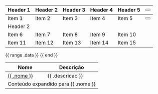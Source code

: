 <div class="table-responsive">
  <table class="table">
    <thead>
      <tr>
        <th>Header 1</th>
        <th>Header 2</th>
        <th>Header 3</th>
        <th>Header 4</th>
        <th>Header 5</th>
        <th>
          <button class="btn btn-link" data-toggle="collapse" data-target="#tableCollapse" aria-expanded="false" aria-controls="tableCollapse">
            <i class="fa fa-chevron-down"></i>
          </button>
        </th>
      </tr>
    </thead>
    <tbody id="tableCollapse" class="collapse">
      <tr>
        <td>Item 1</td>
        <td>Item 2</td>
        <td>Item 3</td>
        <td>Item 4</td>
        <td>Item 5</td>
        <td>
          <button class="btn btn-link" data-toggle="collapse" data-target="#tableCollapse" aria-expanded="true" aria-controls="tableCollapse">
            <i class="fa fa-chevron-up"></i>
          </button>
        </td>
      </tr>
      <tr>
        <td colspan="6" class="bg-primary text-center">Header 2</td>
      </tr>
      <tr>
        <td>Item 6</td>
        <td>Item 7</td>
        <td>Item 8</td>
        <td>Item 9</td>
        <td>Item 10</td>
        <td></td>
      </tr>
      <tr>
        <td>Item 11</td>
        <td>Item 12</td>
        <td>Item 13</td>
        <td>Item 14</td>
        <td>Item 15</td>
        <td></td>
      </tr>
    </tbody>
  </table>
</div>

<table class="table">
  <thead>
    <tr>
      <th>Nome</th>
      <th>Descrição</th>
    </tr>
  </thead>
  <tbody>
    {{ range .data }}
    <tr>
      <td>
        <a data-toggle="collapse" href="#collapse{{ .id }}" role="button" aria-expanded="false" aria-controls="collapse{{ .id }}">
          {{ .nome }}
        </a>
      </td>
      <td>{{ .descricao }}</td>
    </tr>
    <tr class="collapse" id="collapse{{ .id }}">
      <td colspan="2">
        <!-- Conteúdo expandido para o item -->
        Conteúdo expandido para {{ .nome }}
      </td>
    </tr>
    {{ end }}
  </tbody>
</table>
